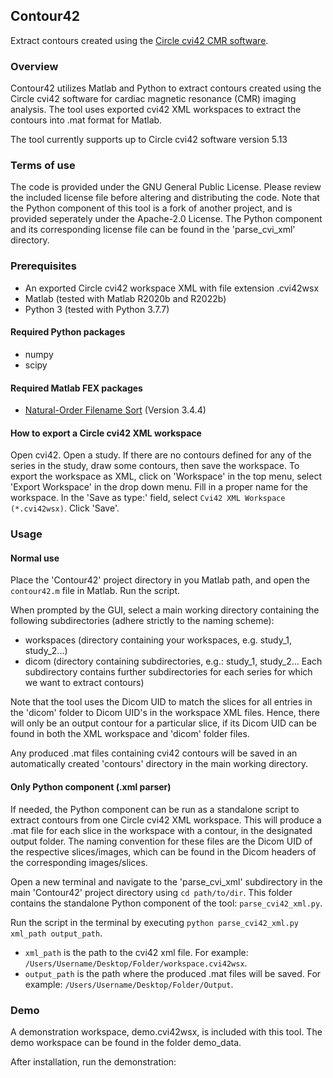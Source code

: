 ## Contour42
Extract contours created using the [Circle cvi42 CMR software](https://www.circlecvi.com/).


### Overview
Contour42 utilizes Matlab and Python to extract contours created using the Circle cvi42 software for cardiac magnetic resonance (CMR) imaging analysis. The tool uses exported cvi42 XML workspaces to extract the contours into .mat format for Matlab.

The tool currently supports up to Circle cvi42 software version 5.13


### Terms of use
The code is provided under the GNU General Public License. Please review the included license file before altering and distributing the code.
Note that the Python component of this tool is a fork of another project, and is provided seperately under the Apache-2.0 License. The Python component and its corresponding license file can be found in the 'parse_cvi_xml' directory.


### Prerequisites
- An exported Circle cvi42 workspace XML with file extension .cvi42wsx
- Matlab (tested with Matlab R2020b and R2022b)
- Python 3 (tested with Python 3.7.7)
#### Required Python packages
- numpy
- scipy
#### Required Matlab FEX packages
- [Natural-Order Filename Sort](https://se.mathworks.com/matlabcentral/fileexchange/47434-natural-order-filename-sort) (Version 3.4.4) 
#### How to export a Circle cvi42 XML workspace
Open cvi42. Open a study. If there are no contours defined for any of the series in the study, draw some contours, then save the workspace.
To export the workspace as XML, click on 'Workspace' in the top menu, select 'Export Workspace' in the drop down menu. Fill in a proper name for the workspace. In the 'Save as type:' field, select `Cvi42 XML Workspace (*.cvi42wsx)`. Click 'Save'.


### Usage
#### Normal use
Place the 'Contour42' project directory in you Matlab path, and open the `contour42.m` file in Matlab. Run the script.

When prompted by the GUI, select a main working directory containing the following subdirectories (adhere strictly to the naming scheme):
- workspaces (directory containing your workspaces, e.g. study_1, study_2...)
- dicom (directory containing subdirectories, e.g.: study_1, study_2... Each subdirectory contains further subdirectories for each series for which we want to extract contours)

Note that the tool uses the Dicom UID to match the slices for all entries in the 'dicom' folder to Dicom UID's in the workspace XML files. Hence, there will only be an output contour for a particular slice, if its Dicom UID can be found in both the XML workspace and 'dicom' folder files.

Any produced .mat files containing cvi42 contours will be saved in an automatically created 'contours' directory in the main working directory.
#### Only Python component (.xml parser)
If needed, the Python component can be run as a standalone script to extract contours from one Circle cvi42 XML workspace. This will produce a .mat file for each slice in the workspace with a contour, in the designated output folder. The naming convention for these files are the Dicom UID of the respective slices/images, which can be found in the Dicom headers of the corresponding images/slices.

Open a new terminal and navigate to the 'parse_cvi_xml' subdirectory in the main 'Contour42' project directory using `cd path/to/dir`. This folder contains the standalone Python component of the tool: `parse_cvi42_xml.py`.

Run the script in the terminal by executing `python parse_cvi42_xml.py xml_path output_path`.
- `xml_path` is the path to the cvi42 xml file. For example: `/Users/Username/Desktop/Folder/workspace.cvi42wsx`.
- `output_path` is the path where the produced .mat files will be saved. For example: `/Users/Username/Desktop/Folder/Output`.


### Demo
A demonstration workspace, demo.cvi42wsx, is included with this tool. The demo workspace can be found in the folder demo_data.

After installation, run the demonstration:
